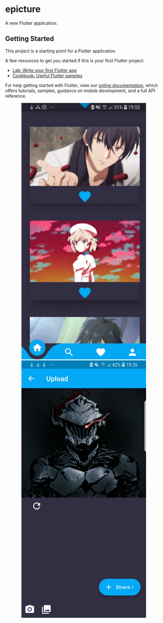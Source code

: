 # epicture

A new Flutter application.

## Getting Started

This project is a starting point for a Flutter application.

A few resources to get you started if this is your first Flutter project:

- [Lab: Write your first Flutter app](https://flutter.dev/docs/get-started/codelab)
- [Cookbook: Useful Flutter samples](https://flutter.dev/docs/cookbook)

For help getting started with Flutter, view our
[online documentation](https://flutter.dev/docs), which offers tutorials,
samples, guidance on mobile development, and a full API reference.

<div align="center">
    <img src="SmartSelect_20201026-195520.gif" width="400px"</img> 
    <img src="Screenshot_20201029-192626.jpg" width="400px"</img> 
</div>
